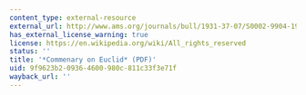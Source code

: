 ```yaml
---
content_type: external-resource
external_url: http://www.ams.org/journals/bull/1931-37-07/S0002-9904-1931-05166-1/S0002-9904-1931-05166-1.pdf
has_external_license_warning: true
license: https://en.wikipedia.org/wiki/All_rights_reserved
status: ''
title: '*Commenary on Euclid* (PDF)'
uid: 9f9623b2-0936-4600-980c-811c33f3e71f
wayback_url: ''
---
```

